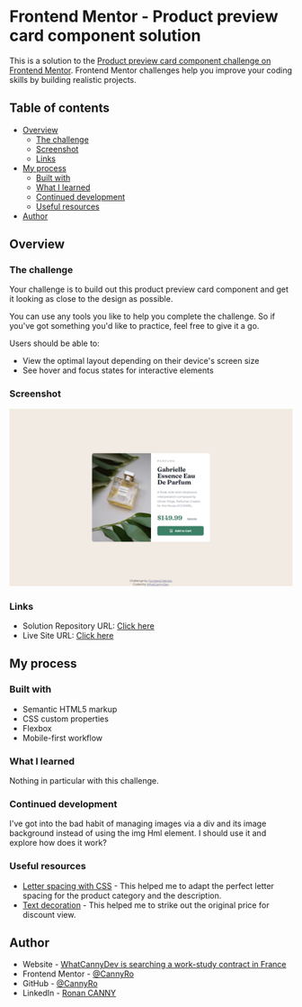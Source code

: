 # Frontend Mentor - Product preview card component solution

This is a solution to the [Product preview card component challenge on Frontend Mentor](https://www.frontendmentor.io/challenges/product-preview-card-component-GO7UmttRfa). Frontend Mentor challenges help you improve your coding skills by building realistic projects. 

## Table of contents

- [Overview](#overview)
  - [The challenge](#the-challenge)
  - [Screenshot](#screenshot)
  - [Links](#links)
- [My process](#my-process)
  - [Built with](#built-with)
  - [What I learned](#what-i-learned)
  - [Continued development](#continued-development)
  - [Useful resources](#useful-resources)
- [Author](#author)

## Overview

### The challenge

Your challenge is to build out this product preview card component and get it looking as close to the design as possible.

You can use any tools you like to help you complete the challenge. So if you've got something you'd like to practice, feel free to give it a go.

Users should be able to:

- View the optimal layout depending on their device's screen size
- See hover and focus states for interactive elements

### Screenshot

![](./screenshot.jpg)

### Links

- Solution Repository URL: [Click here](https://github.com/CannyRo/FrontendMentor_ResultsSummaryComponent-CE_K6s0maV)
- Live Site URL: [Click here](https://cannyro.github.io/FrontendMentor_ResultsSummaryComponent-CE_K6s0maV/)

## My process

### Built with

- Semantic HTML5 markup
- CSS custom properties
- Flexbox
- Mobile-first workflow

### What I learned

Nothing in particular with this challenge.

### Continued development

I've got into the bad habit of managing images via a div and its image background instead of using the img Hml element. I should use it and explore how does it work?

### Useful resources

- [Letter spacing with CSS](https://developer.mozilla.org/en-US/docs/Web/CSS/letter-spacing) - This helped me to adapt the perfect letter spacing for the product category and the description.
- [Text decoration](https://developer.mozilla.org/fr/docs/Web/CSS/text-decoration) - This helped me to strike out the original price for discount view.

## Author

- Website - [WhatCannyDev is searching a work-study contract in France](https://cannyro.github.io/hire_mr_canny/en)
- Frontend Mentor - [@CannyRo](https://www.frontendmentor.io/profile/CannyRo)
- GitHub - [@CannyRo](https://github.com/CannyRo)
- LinkedIn - [Ronan CANNY](https://www.linkedin.com/in/ronan-canny-b29443277/)
